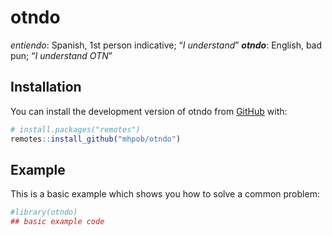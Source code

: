 
<!-- README.md is generated from README.Rmd. Please edit that file -->

# otndo

<!-- badges: start -->
<!-- badges: end -->

*entiendo*: Spanish, 1st person indicative; “*I understand*”
***otndo***: English, bad pun; “*I understand OTN*”

## Installation

You can install the development version of otndo from
[GitHub](https://github.com/) with:

``` r
# install.packages("remotes")
remotes::install_github("mhpob/otndo")
```

## Example

This is a basic example which shows you how to solve a common problem:

``` r
#library(otndo)
## basic example code
```
